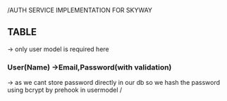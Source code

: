 /AUTH SERVICE IMPLEMENTATION FOR SKYWAY 
## TABLE
  -> only user model is required here 
  ### User(Name) ->Email,Password(with validation)
  -> as we cant store password directly in our db so we hash the password using bcrypt by prehook in usermodel
/